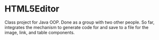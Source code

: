 # HTML5Editor
Class project for Java OOP. Done as a group with two other people. So far, integrates the mechanism to generate code for and save to a file for the image, link, and table components.
